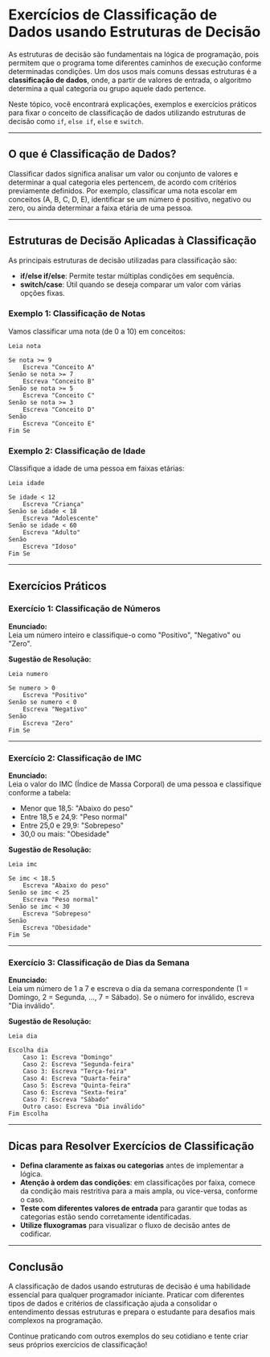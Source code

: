 
# Exercícios de Classificação de Dados usando Estruturas de Decisão

As estruturas de decisão são fundamentais na lógica de programação, pois permitem que o programa tome diferentes caminhos de execução conforme determinadas condições. Um dos usos mais comuns dessas estruturas é a **classificação de dados**, onde, a partir de valores de entrada, o algoritmo determina a qual categoria ou grupo aquele dado pertence.

Neste tópico, você encontrará explicações, exemplos e exercícios práticos para fixar o conceito de classificação de dados utilizando estruturas de decisão como `if`, `else if`, `else` e `switch`.

---

## O que é Classificação de Dados?

Classificar dados significa analisar um valor ou conjunto de valores e determinar a qual categoria eles pertencem, de acordo com critérios previamente definidos. Por exemplo, classificar uma nota escolar em conceitos (A, B, C, D, E), identificar se um número é positivo, negativo ou zero, ou ainda determinar a faixa etária de uma pessoa.

---

## Estruturas de Decisão Aplicadas à Classificação

As principais estruturas de decisão utilizadas para classificação são:

- **if/else if/else**: Permite testar múltiplas condições em sequência.
- **switch/case**: Útil quando se deseja comparar um valor com várias opções fixas.

### Exemplo 1: Classificação de Notas

Vamos classificar uma nota (de 0 a 10) em conceitos:

```pseudocode
Leia nota

Se nota >= 9
    Escreva "Conceito A"
Senão se nota >= 7
    Escreva "Conceito B"
Senão se nota >= 5
    Escreva "Conceito C"
Senão se nota >= 3
    Escreva "Conceito D"
Senão
    Escreva "Conceito E"
Fim Se
```

### Exemplo 2: Classificação de Idade

Classifique a idade de uma pessoa em faixas etárias:

```pseudocode
Leia idade

Se idade < 12
    Escreva "Criança"
Senão se idade < 18
    Escreva "Adolescente"
Senão se idade < 60
    Escreva "Adulto"
Senão
    Escreva "Idoso"
Fim Se
```

---

## Exercícios Práticos

### Exercício 1: Classificação de Números

**Enunciado:**  
Leia um número inteiro e classifique-o como "Positivo", "Negativo" ou "Zero".

**Sugestão de Resolução:**

```pseudocode
Leia numero

Se numero > 0
    Escreva "Positivo"
Senão se numero < 0
    Escreva "Negativo"
Senão
    Escreva "Zero"
Fim Se
```

---

### Exercício 2: Classificação de IMC

**Enunciado:**  
Leia o valor do IMC (Índice de Massa Corporal) de uma pessoa e classifique conforme a tabela:

- Menor que 18,5: "Abaixo do peso"
- Entre 18,5 e 24,9: "Peso normal"
- Entre 25,0 e 29,9: "Sobrepeso"
- 30,0 ou mais: "Obesidade"

**Sugestão de Resolução:**

```pseudocode
Leia imc

Se imc < 18.5
    Escreva "Abaixo do peso"
Senão se imc < 25
    Escreva "Peso normal"
Senão se imc < 30
    Escreva "Sobrepeso"
Senão
    Escreva "Obesidade"
Fim Se
```

---

### Exercício 3: Classificação de Dias da Semana

**Enunciado:**  
Leia um número de 1 a 7 e escreva o dia da semana correspondente (1 = Domingo, 2 = Segunda, ..., 7 = Sábado). Se o número for inválido, escreva "Dia inválido".

**Sugestão de Resolução:**

```pseudocode
Leia dia

Escolha dia
    Caso 1: Escreva "Domingo"
    Caso 2: Escreva "Segunda-feira"
    Caso 3: Escreva "Terça-feira"
    Caso 4: Escreva "Quarta-feira"
    Caso 5: Escreva "Quinta-feira"
    Caso 6: Escreva "Sexta-feira"
    Caso 7: Escreva "Sábado"
    Outro caso: Escreva "Dia inválido"
Fim Escolha
```

---

## Dicas para Resolver Exercícios de Classificação

- **Defina claramente as faixas ou categorias** antes de implementar a lógica.
- **Atenção à ordem das condições**: em classificações por faixa, comece da condição mais restritiva para a mais ampla, ou vice-versa, conforme o caso.
- **Teste com diferentes valores de entrada** para garantir que todas as categorias estão sendo corretamente identificadas.
- **Utilize fluxogramas** para visualizar o fluxo de decisão antes de codificar.

---

## Conclusão

A classificação de dados usando estruturas de decisão é uma habilidade essencial para qualquer programador iniciante. Praticar com diferentes tipos de dados e critérios de classificação ajuda a consolidar o entendimento dessas estruturas e prepara o estudante para desafios mais complexos na programação.

Continue praticando com outros exemplos do seu cotidiano e tente criar seus próprios exercícios de classificação!
```
